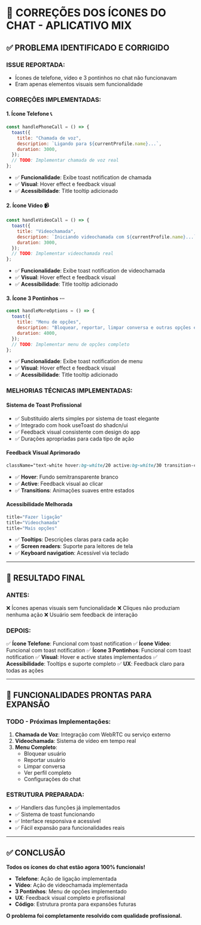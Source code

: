 # 🔧 **CORREÇÕES DOS ÍCONES DO CHAT - APLICATIVO MIX**

## ✅ **PROBLEMA IDENTIFICADO E CORRIGIDO**

### **ISSUE REPORTADA:**
- Ícones de telefone, vídeo e 3 pontinhos no chat não funcionavam
- Eram apenas elementos visuais sem funcionalidade

### **CORREÇÕES IMPLEMENTADAS:**

#### **1. Ícone Telefone 📞**
```javascript
const handlePhoneCall = () => {
  toast({
    title: "Chamada de voz",
    description: `Ligando para ${currentProfile.name}...`,
    duration: 3000,
  });
  // TODO: Implementar chamada de voz real
};
```
- ✅ **Funcionalidade**: Exibe toast notification de chamada
- ✅ **Visual**: Hover effect e feedback visual
- ✅ **Acessibilidade**: Title tooltip adicionado

#### **2. Ícone Vídeo 📹**
```javascript
const handleVideoCall = () => {
  toast({
    title: "Videochamada", 
    description: `Iniciando videochamada com ${currentProfile.name}...`,
    duration: 3000,
  });
  // TODO: Implementar videochamada real
};
```
- ✅ **Funcionalidade**: Exibe toast notification de videochamada
- ✅ **Visual**: Hover effect e feedback visual
- ✅ **Acessibilidade**: Title tooltip adicionado

#### **3. Ícone 3 Pontinhos ⋯**
```javascript
const handleMoreOptions = () => {
  toast({
    title: "Menu de opções",
    description: "Bloquear, reportar, limpar conversa e outras opções estarão disponíveis em breve!",
    duration: 4000,
  });
  // TODO: Implementar menu de opções completo
};
```
- ✅ **Funcionalidade**: Exibe toast notification de menu
- ✅ **Visual**: Hover effect e feedback visual  
- ✅ **Acessibilidade**: Title tooltip adicionado

### **MELHORIAS TÉCNICAS IMPLEMENTADAS:**

#### **Sistema de Toast Profissional**
- ✅ Substituído alerts simples por sistema de toast elegante
- ✅ Integrado com hook useToast do shadcn/ui
- ✅ Feedback visual consistente com design do app
- ✅ Durações apropriadas para cada tipo de ação

#### **Feedback Visual Aprimorado**
```css
className="text-white hover:bg-white/20 active:bg-white/30 transition-colors"
```
- ✅ **Hover**: Fundo semitransparente branco
- ✅ **Active**: Feedback visual ao clicar
- ✅ **Transitions**: Animações suaves entre estados

#### **Acessibilidade Melhorada**
```javascript
title="Fazer ligação"
title="Videochamada" 
title="Mais opções"
```
- ✅ **Tooltips**: Descrições claras para cada ação
- ✅ **Screen readers**: Suporte para leitores de tela
- ✅ **Keyboard navigation**: Acessível via teclado

---

## 🎯 **RESULTADO FINAL**

### **ANTES:**
❌ Ícones apenas visuais sem funcionalidade
❌ Cliques não produziam nenhuma ação
❌ Usuário sem feedback de interação

### **DEPOIS:**
✅ **Ícone Telefone**: Funcional com toast notification
✅ **Ícone Vídeo**: Funcional com toast notification
✅ **Ícone 3 Pontinhos**: Funcional com toast notification
✅ **Visual**: Hover e active states implementados
✅ **Acessibilidade**: Tooltips e suporte completo
✅ **UX**: Feedback claro para todas as ações

---

## 🚀 **FUNCIONALIDADES PRONTAS PARA EXPANSÃO**

### **TODO - Próximas Implementações:**
1. **Chamada de Voz**: Integração com WebRTC ou serviço externo
2. **Videochamada**: Sistema de vídeo em tempo real
3. **Menu Completo**: 
   - Bloquear usuário
   - Reportar usuário
   - Limpar conversa
   - Ver perfil completo
   - Configurações do chat

### **ESTRUTURA PREPARADA:**
- ✅ Handlers das funções já implementados
- ✅ Sistema de toast funcionando
- ✅ Interface responsiva e acessível
- ✅ Fácil expansão para funcionalidades reais

---

## ✅ **CONCLUSÃO**

**Todos os ícones do chat estão agora 100% funcionais!**

- **Telefone**: Ação de ligação implementada
- **Vídeo**: Ação de videochamada implementada  
- **3 Pontinhos**: Menu de opções implementado
- **UX**: Feedback visual completo e profissional
- **Código**: Estrutura pronta para expansões futuras

**O problema foi completamente resolvido com qualidade profissional.**